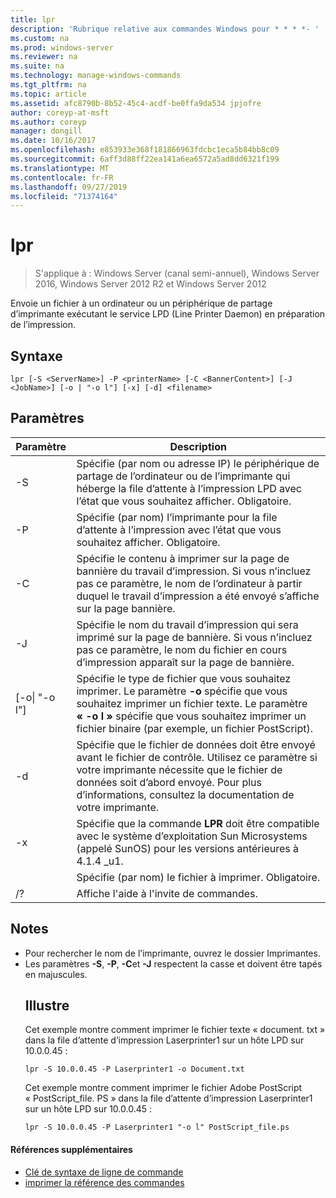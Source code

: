```yaml
---
title: lpr
description: 'Rubrique relative aux commandes Windows pour * * * *- '
ms.custom: na
ms.prod: windows-server
ms.reviewer: na
ms.suite: na
ms.technology: manage-windows-commands
ms.tgt_pltfrm: na
ms.topic: article
ms.assetid: afc8790b-8b52-45c4-acdf-be0ffa9da534 jpjofre
author: coreyp-at-msft
ms.author: coreyp
manager: dongill
ms.date: 10/16/2017
ms.openlocfilehash: e853933e368f181866963fdcbc1eca5b84bb8c09
ms.sourcegitcommit: 6aff3d88ff22ea141a6ea6572a5ad8dd6321f199
ms.translationtype: MT
ms.contentlocale: fr-FR
ms.lasthandoff: 09/27/2019
ms.locfileid: "71374164"
---
```

# <a name="lpr"></a>lpr

>S'applique à : Windows Server (canal semi-annuel), Windows Server 2016, Windows Server 2012 R2 et Windows Server 2012

Envoie un fichier à un ordinateur ou un périphérique de partage d’imprimante exécutant le service LPD (Line Printer Daemon) en préparation de l’impression.  

## <a name="syntax"></a>Syntaxe  
```  
lpr [-S <ServerName>] -P <printerName> [-C <BannerContent>] [-J <JobName>] [-o | "-o l"] [-x] [-d] <filename>  
```  
## <a name="parameters"></a>Paramètres  

|     Paramètre      |                                                                                                           Description                                                                                                           |
|--------------------|---------------------------------------------------------------------------------------------------------------------------------------------------------------------------------------------------------------------------------|
|  -S <ServerName>   |                                    Spécifie (par nom ou adresse IP) le périphérique de partage de l’ordinateur ou de l’imprimante qui héberge la file d’attente à l’impression LPD avec l’état que vous souhaitez afficher. Obligatoire.                                    |
|  -P <printerName>  |                                                              Spécifie (par nom) l’imprimante pour la file d’attente à l’impression avec l’état que vous souhaitez afficher. Obligatoire.                                                              |
| -C <BannerContent> |                Spécifie le contenu à imprimer sur la page de bannière du travail d’impression. Si vous n’incluez pas ce paramètre, le nom de l’ordinateur à partir duquel le travail d’impression a été envoyé s’affiche sur la page bannière.                 |
|    -J <JobName>    |                           Spécifie le nom du travail d’impression qui sera imprimé sur la page de bannière. Si vous n’incluez pas ce paramètre, le nom du fichier en cours d’impression apparaît sur la page de bannière.                            |
| [-o&#124; "-o l"]  | Spécifie le type de fichier que vous souhaitez imprimer. Le paramètre **-o** spécifie que vous souhaitez imprimer un fichier texte. Le paramètre **« -o l »** spécifie que vous souhaitez imprimer un fichier binaire (par exemple, un fichier PostScript). |
|         -d         |              Spécifie que le fichier de données doit être envoyé avant le fichier de contrôle. Utilisez ce paramètre si votre imprimante nécessite que le fichier de données soit d’abord envoyé. Pour plus d’informations, consultez la documentation de votre imprimante.               |
|         -x         |                               Spécifie que la commande **LPR** doit être compatible avec le système d’exploitation Sun Microsystems (appelé SunOS) pour les versions antérieures à 4.1.4 _u1.                                |
|     <FileName>     |                                                                                      Spécifie (par nom) le fichier à imprimer. Obligatoire.                                                                                      |
|         /?         |                                                                                              Affiche l'aide à l'invite de commandes.                                                                                               |

## <a name="remarks"></a>Notes  
- Pour rechercher le nom de l’imprimante, ouvrez le dossier Imprimantes.  
- Les paramètres **-S**, **-P**, **-C**et **-J** respectent la casse et doivent être tapés en majuscules.  
  ## <a name="BKMK_examples"></a>Illustre  
  Cet exemple montre comment imprimer le fichier texte « document. txt » dans la file d’attente d’impression Laserprinter1 sur un hôte LPD sur 10.0.0.45 :  
  ```  
  lpr -S 10.0.0.45 -P Laserprinter1 -o Document.txt  
  ```  
  Cet exemple montre comment imprimer le fichier Adobe PostScript « PostScript_file. PS » dans la file d’attente d’impression Laserprinter1 sur un hôte LPD sur 10.0.0.45 :  
  ```  
  lpr -S 10.0.0.45 -P Laserprinter1 "-o l" PostScript_file.ps  
  ```  

#### <a name="additional-references"></a>Références supplémentaires  
-   [Clé de syntaxe de ligne de commande](command-line-syntax-key.md)  
-   [imprimer la référence des commandes](print-command-reference.md)  
